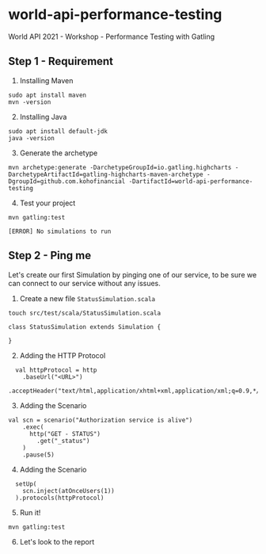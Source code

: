 # world-api-performance-testing
World API 2021 - Workshop - Performance Testing with Gatling


## Step 1 - Requirement


1. Installing Maven

```
sudo apt install maven
mvn -version
```

2. Installing Java

```
sudo apt install default-jdk
java -version
```


3. Generate the archetype

```
mvn archetype:generate -DarchetypeGroupId=io.gatling.highcharts -DarchetypeArtifactId=gatling-highcharts-maven-archetype -DgroupId=github.com.kohofinancial -DartifactId=world-api-performance-testing
```

4. Test your project

```
mvn gatling:test

[ERROR] No simulations to run
```



## Step 2 - Ping me

Let's create our first Simulation by pinging one of our service, to be sure we can connect to our service without any issues.


1. Create a new file `StatusSimulation.scala`

```
touch src/test/scala/StatusSimulation.scala

class StatusSimulation extends Simulation { 

}
```

2. Adding the HTTP Protocol 

```
  val httpProtocol = http
    .baseUrl("<URL>") 
    .acceptHeader("text/html,application/xhtml+xml,application/xml;q=0.9,*/*;q=0.8")

```

3. Adding the Scenario

```
val scn = scenario("Authorization service is alive") 
    .exec(
      http("GET - STATUS") 
        .get("_status")
    ) 
    .pause(5) 
```

4. Adding the Scenario

```
  setUp(
    scn.inject(atOnceUsers(1)) 
  ).protocols(httpProtocol) 
```

5. Run it! 

```
mvn gatling:test
```

6. Let's look to the report